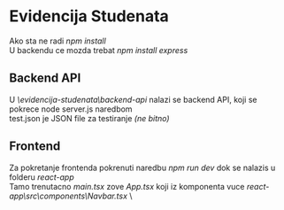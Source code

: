 # Evidencija Studenata

Ako sta ne radi *npm install* \
U backendu ce mozda trebat *npm install express* 

## Backend API

U _\evidencija-studenata\backend-api_ nalazi se backend API, koji se pokrece node server.js naredbom \
test.json je JSON file za testiranje _(ne bitno)_

## Frontend

Za pokretanje frontenda pokrenuti naredbu _npm run dev_ dok se nalazis u folderu _react-app_ \
Tamo trenutacno _main.tsx_ zove _App.tsx_ koji iz komponenta vuce _react-app\src\components\Navbar.tsx_ \
